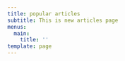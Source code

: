 ```yaml
---
title: popular articles
subtitle: This is new articles page
menus:
  main:
    title: ''
template: page
---
```


